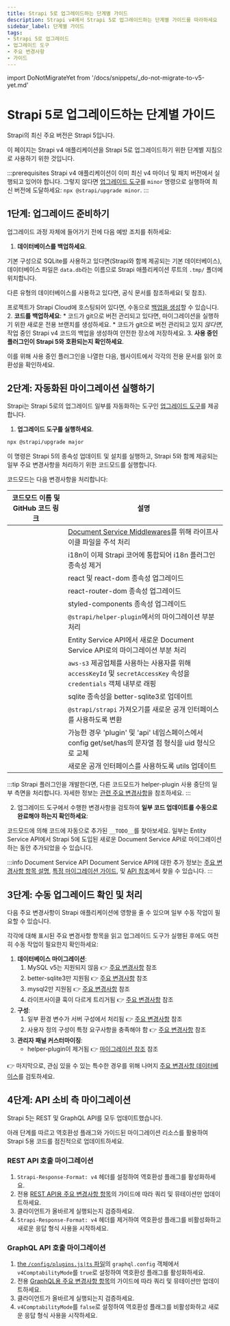 ```yaml
---
title: Strapi 5로 업그레이드하는 단계별 가이드
description: Strapi v4에서 Strapi 5로 업그레이드하는 단계별 가이드를 따라하세요
sidebar_label: 단계별 가이드
tags:
- Strapi 5로 업그레이드
- 업그레이드 도구
- 주요 변경사항
- 가이드
---
```


import DoNotMigrateYet from '/docs/snippets/_do-not-migrate-to-v5-yet.md'

# Strapi 5로 업그레이드하는 단계별 가이드

Strapi의 최신 주요 버전은 Strapi 5입니다.

이 페이지는 Strapi v4 애플리케이션을 Strapi 5로 업그레이드하기 위한 단계별 지침으로 사용하기 위한 것입니다.

:::prerequisites
Strapi v4 애플리케이션이 이미 최신 v4 마이너 및 패치 버전에서 실행되고 있어야 합니다. 그렇지 않다면 [업그레이드 도구](/cms/upgrade-tool)를 `minor` 명령으로 실행하여 최신 버전에 도달하세요: `npx @strapi/upgrade minor`.
:::

## 1단계: 업그레이드 준비하기

업그레이드 과정 자체에 들어가기 전에 다음 예방 조치를 취하세요:

1. **데이터베이스를 백업하세요**.

  기본 구성으로 SQLite를 사용하고 있다면(Strapi와 함께 제공되는 기본 데이터베이스), 데이터베이스 파일은 `data.db`라는 이름으로 Strapi 애플리케이션 루트의 `.tmp/` 폴더에 위치합니다.
  
  다른 유형의 데이터베이스를 사용하고 있다면, 공식 문서를 참조하세요(<ExternalLink to="https://www.postgresql.org/docs/" text="PostgreSQL 문서"/> 및 <ExternalLink to="https://dev.mysql.com/doc/" text="MySQL 문서"/> 참조).

  프로젝트가 Strapi Cloud에 호스팅되어 있다면, 수동으로 [백업을 생성](/cloud/projects/settings#creating-a-manual-backup)할 수 있습니다.
2. **코드를 백업하세요**:
    * 코드가 git으로 버전 관리되고 있다면, 마이그레이션을 실행하기 위한 새로운 전용 브랜치를 생성하세요.
    * 코드가 git으로 버전 관리되고 있지 _않다면_, 작업 중인 Strapi v4 코드의 백업을 생성하여 안전한 장소에 저장하세요.
3. **사용 중인 플러그인이 Strapi 5와 호환되는지 확인하세요**.

  이를 위해 사용 중인 플러그인을 나열한 다음, <ExternalLink to="https://market.strapi.io/plugins?version=v5" text="마켓플레이스"/> 웹사이트에서 각각의 전용 문서를 읽어 호환성을 확인하세요.

## 2단계: 자동화된 마이그레이션 실행하기

Strapi는 Strapi 5로의 업그레이드 일부를 자동화하는 도구인 [업그레이드 도구](/cms/upgrade-tool)를 제공합니다.

1. **업그레이드 도구를 실행하세요**.  

  ```sh
  npx @strapi/upgrade major
  ```

  이 명령은 Strapi 5의 종속성 업데이트 및 설치를 실행하고, Strapi 5와 함께 제공되는 일부 주요 변경사항을 처리하기 위한 코드모드를 실행합니다.

  코드모드는 다음 변경사항을 처리합니다:

  | 코드모드 이름 및 GitHub 코드 링크 | 설명 |
  |-----------------------------------|-------------|
  | <ExternalLink to="https://github.com/strapi/strapi/blob/develop/packages/utils/upgrade/resources/codemods/5.0.0/comment-out-lifecycle-files.code.ts" text="comment-out-lifecycle-files"/> | [Document Service Middlewares](/cms/migration/v4-to-v5/breaking-changes/lifecycle-hooks-document-service)를 위해 라이프사이클 파일을 주석 처리 | 
  | <ExternalLink to="https://github.com/strapi/strapi/blob/develop/packages/utils/upgrade/resources/codemods/5.0.0/dependency-remove-strapi-plugin-i18n.json.ts" text="dependency-remove-strapi-plugin-i18n"/> | i18n이 이제 Strapi 코어에 통합되어 i18n 플러그인 종속성 제거 |
  | <ExternalLink to="https://github.com/strapi/strapi/blob/develop/packages/utils/upgrade/resources/codemods/5.0.0/dependency-upgrade-react-and-react-dom.json.ts" text="dependency-upgrade-react-and-react-dom"/>  | react 및 react-dom 종속성 업그레이드 | 
  | <ExternalLink to="https://github.com/strapi/strapi/blob/develop/packages/utils/upgrade/resources/codemods/5.0.0/dependency-upgrade-react-router-dom.json.ts" text="dependency-upgrade-react-router-dom"/>  | react-router-dom 종속성 업그레이드 |
  | <ExternalLink to="https://github.com/strapi/strapi/blob/develop/packages/utils/upgrade/resources/codemods/5.0.0/dependency-upgrade-styled-components.json.ts" text="dependency-upgrade-styled-components"/>  | styled-components 종속성 업그레이드 |
  | <ExternalLink to="https://github.com/strapi/strapi/blob/develop/packages/utils/upgrade/resources/codemods/5.0.0/deprecate-helper-plugin.code.ts" text="deprecate-helper-plugin"/>  | `@strapi/helper-plugin`에서의 마이그레이션 부분 처리 |
  | <ExternalLink to="https://github.com/strapi/strapi/blob/develop/packages/utils/upgrade/resources/codemods/5.0.0/entity-service-document-service.code.ts" text="entity-service-document-service"/>            | Entity Service API에서 새로운 Document Service API로의 마이그레이션 부분 처리 |
  | <ExternalLink to="https://github.com/strapi/strapi/blob/develop/packages/utils/upgrade/resources/codemods/5.0.0/s3-keys-wrapped-in-credentials.code.ts" text="s3-keys-wrapped-in-credentials"/>            | `aws-s3` 제공업체를 사용하는 사용자를 위해 `accessKeyId` 및 `secretAccessKey` 속성을 `credentials` 객체 내부로 래핑 | 
  | <ExternalLink to="https://github.com/strapi/strapi/blob/develop/packages/utils/upgrade/resources/codemods/5.0.0/sqlite3-to-better-sqlite3.json.ts" text="sqlite3-to-better-sqlite3"/>                                                                    | sqlite 종속성을 better-sqlite3로 업데이트 | 
  | <ExternalLink to="https://github.com/strapi/strapi/blob/develop/packages/utils/upgrade/resources/codemods/5.0.0/strapi-public-interface.code.ts" text="strapi-public-interface"/>                          | `@strapi/strapi` 가져오기를 새로운 공개 인터페이스를 사용하도록 변환 | 
  | <ExternalLink to="https://github.com/strapi/strapi/blob/develop/packages/utils/upgrade/resources/codemods/5.0.0/use-uid-for-config-namespace.code.ts" text="use-uid-for-config-namespace"/>                | 가능한 경우 'plugin' 및 'api' 네임스페이스에서 config get/set/has의 문자열 점 형식을 uid 형식으로 교체 | 
  | <ExternalLink to="https://github.com/strapi/strapi/blob/develop/packages/utils/upgrade/resources/codemods/5.0.0/utils-public-interface.code.ts" text="utils-public-interface"/>                            | 새로운 공개 인터페이스를 사용하도록 utils 업데이트 | 

:::tip
Strapi 플러그인을 개발한다면, 다른 코드모드가 helper-plugin 사용 중단의 일부 측면을 처리합니다. 자세한 정보는 [관련 주요 변경사항](/cms/migration/v4-to-v5/breaking-changes/helper-plugin-deprecated)을 참조하세요.
:::

2. 업그레이드 도구에서 수행한 변경사항을 검토하여 **일부 코드 업데이트를 수동으로 완료해야 하는지 확인하세요**:

  코드모드에 의해 코드에 자동으로 추가된 `__TODO__`를 찾아보세요. 일부는 Entity Service API에서 Strapi 5에 도입된 새로운 Document Service API로 마이그레이션하는 동안 추가되었을 수 있습니다.
  
  :::info Document Service API
  Document Service API에 대한 추가 정보는 [주요 변경사항 항목 설명](/cms/migration/v4-to-v5/breaking-changes/entity-service-deprecated), [특정 마이그레이션 가이드](/cms/migration/v4-to-v5/additional-resources/from-entity-service-to-document-service), 및 [API 참조](/cms/api/document-service)에서 찾을 수 있습니다.
  :::

## 3단계: 수동 업그레이드 확인 및 처리

다음 주요 변경사항이 Strapi 애플리케이션에 영향을 줄 수 있으며 일부 수동 작업이 필요할 수 있습니다.

각각에 대해 표시된 주요 변경사항 항목을 읽고 업그레이드 도구가 실행된 후에도 여전히 수동 작업이 필요한지 확인하세요:

1. **데이터베이스 마이그레이션**:
    1. MySQL v5는 지원되지 않음 👉 [주요 변경사항](/cms/migration/v4-to-v5/breaking-changes/mysql5-unsupported) 참조
    2. better-sqlite3만 지원됨 👉 [주요 변경사항](/cms/migration/v4-to-v5/breaking-changes/only-better-sqlite3-for-sqlite) 참조
    3. mysql2만 지원됨 👉 [주요 변경사항](/cms/migration/v4-to-v5/breaking-changes/only-mysql2-package-for-mysql) 참조
    4. 라이프사이클 훅이 다르게 트리거됨 👉 [주요 변경사항](/cms/migration/v4-to-v5/breaking-changes/lifecycle-hooks-document-service) 참조
2. **구성**:
    1. 일부 환경 변수가 서버 구성에서 처리됨 👉 [주요 변경사항](/cms/migration/v4-to-v5/breaking-changes/removed-support-for-some-env-options) 참조
    2. 사용자 정의 구성이 특정 요구사항을 충족해야 함 👉 [주요 변경사항](/cms/migration/v4-to-v5/breaking-changes/strict-requirements-config-files) 참조
3. **관리자 패널 커스터마이징**:
    * helper-plugin이 제거됨 👉 [마이그레이션 참조](/cms/migration/v4-to-v5/additional-resources/helper-plugin) 참조

👉 마지막으로, 관심 있을 수 있는 특수한 경우를 위해 나머지 [주요 변경사항 데이터베이스](/cms/migration/v4-to-v5/breaking-changes)를 검토하세요.

## 4단계: API 소비 측 마이그레이션

Strapi 5는 REST 및 GraphQL API를 모두 업데이트했습니다.

아래 단계를 따르고 역호환성 플래그와 가이드된 마이그레이션 리소스를 활용하여 Strapi 5용 코드를 점진적으로 업데이트하세요.

### REST API 호출 마이그레이션

1. `Strapi-Response-Format: v4` 헤더를 설정하여 역호환성 플래그를 활성화하세요.
2. 전용 [REST API용 주요 변경사항 항목](/cms/migration/v4-to-v5/breaking-changes/new-response-format)의 가이드에 따라 쿼리 및 뮤테이션만 업데이트하세요.
3. 클라이언트가 올바르게 실행되는지 검증하세요.
4. `Strapi-Response-Format: v4` 헤더를 제거하여 역호환성 플래그를 비활성화하고 새로운 응답 형식 사용을 시작하세요.

### GraphQL API 호출 마이그레이션

1. [the `/config/plugins.js|ts` 파일](/cms/plugins/graphql#code-based-configuration)의 `graphql.config` 객체에서 `v4ComptabilityMode`를 `true`로 설정하여 역호환성 플래그를 활성화하세요.
2. 전용 [GraphQL용 주요 변경사항 항목](/cms/migration/v4-to-v5/breaking-changes/graphql-api-updated)의 가이드에 따라 쿼리 및 뮤테이션만 업데이트하세요.
3. 클라이언트가 올바르게 실행되는지 검증하세요.
4. `v4ComptabilityMode`를 `false`로 설정하여 역호환성 플래그를 비활성화하고 새로운 응답 형식 사용을 시작하세요.
